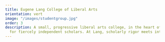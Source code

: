 ```yaml
---
title: Eugene Lang College of Liberal Arts
orientation: vert
image: "/images/studentgroup.jpg"
order: 3
description: A small, progressive liberal arts college, in the heart of NYC, designed
  for fiercely independent scholars. At Lang, scholarly rigor meets intellectual freedom.
---
```


